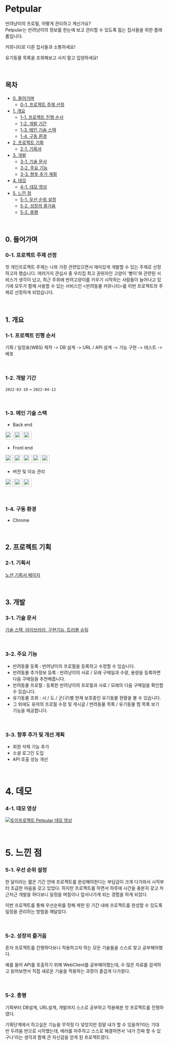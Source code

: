 # Petpular

반려냥이의 프로필, 어떻게 관리하고 계신가요?<br>
Petpular는 반려냥이의 정보를 한눈에 보고 관리할 수 있도록 돕는 집사들을 위한 플래폼입니다.

커뮤니티로 다른 집사들과 소통하세요!

유기동물 목록을 조회해보고 사지 말고 입양하세요!



<br>

## 목차
- [0. 들어가며](#0-들어가며)
  * [0-1. 프로젝트 주제 선정](#0-1-프로젝트-주제-선정)
- [1. 개요](#1-개요)
  * [1-1. 프로젝트 진행 순서](#1-1-프로젝트-진행-순서)
  * [1-2. 개발 기간](#1-2-개발-기간)
  * [1-3. 메인 기술 스택](#1-3-메인-기술-스택)
  * [1-4. 구동 환경](#1-4-구동-환경)
- [2. 프로젝트 기획](#2-프로젝트-기획)
  * [2-1. 기획서](#2-1-기획서)
- [3. 개발](#3-개발)
  * [3-1. 기술 문서](#3-1-기술-문서)
  * [3-2. 주요 기능](#3-2-주요-기능)
  * [3-3. 향후 추가 계획](#3-3-향후-추가-계획)
- [4. 데모](#4-데모)
  * [4-1. 데모 영상](#4-1-데모-영상)
- [5. 느낀 점](#5-느낀-점)
  * [5-1. 우선 순위 설정](#5-1-우선-순위-설정)
  * [5-2. 성장의 즐거움](#5-2-성장의-즐거움)
  * [5-2. 총평](#5-2-총평)

<br>

## 0. 들어가며

### 0-1. 프로젝트 주제 선정

첫 개인프로젝트 주제는 나와 가장 관련있으면서 재미있게 개발할 수 있는 주제로 선정하고자 했습니다.
여러가지 관심사 중 우리집 최고 권위자인 고양이 '빵이'와 관련된 서비스가 생각이 났고, 최근 주위에 반려고양이를 키우기 시작하는 사람들이 늘어나고 있기에 모두가 함께 사용할 수 있는 서비스인 <반려동물 커뮤니티>를 이번 프로젝트의 주제로 선정하게 되었습니다.

<br>

## 1. 개요

### 1-1. 프로젝트 진행 순서
기획 / 일정표(WBS) 제작 -> DB 설계 -> URL / API 설계 -> 기능 구현 -> 테스트 -> 배포

<br>

### 1-2. 개발 기간
`2022-03-10` ~ `2022-04-12`

<br>

### 1-3. 메인 기술 스택

- Back end <br>

<img src="https://img.shields.io/badge/Java-89A426?style=for-the-badge&logo=java&logoColor=white&color=0169B4" height="25" /> <img src="https://img.shields.io/badge/Spring_Boot-F9FCF3?style=for-the-badge&logo=spring-boot&logoColor=white&color=67AA3C" height="25" /> <img src="https://img.shields.io/badge/MySQL-7DA205?style=for-the-badge&logo=mysql&logoColor=white&color=D78800" height="25" />

- Front end <br>

<img src="https://img.shields.io/badge/HTML5-0A6A05?style=for-the-badge&logo=html5&logoColor=white&color=D84925" height="25" /> <img src="https://img.shields.io/badge/Bootstrap-FA6C0E?style=for-the-badge&logo=bootstrap&logoColor=white&color=7613EE" height="25" /> <img src="https://img.shields.io/badge/JavaScript-468010?style=for-the-badge&logo=javascript&logoColor=F7DF1E&color=DB9B26" height="25" />  <img src="https://img.shields.io/badge/jQuery-D17001?style=for-the-badge&logo=jquery&logoColor=white&color=1064A5" height="25" /> <img src="https://img.shields.io/badge/CSS-BB9F00?&style=for-the-badge&logo=css3&logoColor=white&color=018FD1" height="25" />

- 버전 및 이슈 관리 <br>

<img src="https://img.shields.io/badge/Git-0A6A05?style=for-the-badge&logo=git&logoColor=white&color=E44A2D" height="25" /> <img src="https://img.shields.io/badge/Github-0A6A05?style=for-the-badge&logo=github&logoColor=black&color=white" height="25" /> <img src="https://img.shields.io/badge/Zenhub-0A6A05?style=for-the-badge&logo=github&logoColor=white&color=3C4994" height="25" /> 

<br>

### 1-4. 구동 환경

- Chrome

<br>

## 2. 프로젝트 기획

### 2-1. 기획서

[노션 기획서 페이지](https://planet-punishment-427.notion.site/51f4ebae418245aba25f9f2648f94d97)


<br>

## 3. 개발

### 3-1. 기술 문서

[기술 스택, 라이브러리, 구현기능, 트러블 슈팅](https://planet-punishment-427.notion.site/Petpular-4056780c0d714262be6ea1c105a9b8a7)


<br>

### 3-2. 주요 기능
- 반려동물 등록 : 반려냥이의 프로필을 등록하고 수정할 수 있습니다.
- 반려동물 추가정보 등록 : 반려냥이의 사료 / 모래 구매일과 수량, 용량을 등록하면 다음 구매일을 추천해줍니다.
- 반려동물 프로필 : 등록한 반려냥이의 프로필과 사료 / 모래의 다음 구매일을 확인할 수 있습니다.
- 유기동물 조회 : 시 / 도 / 군(구)별 현재 보호중인 유기동물 현황을 볼 수 있습니다.
- 그 외에도 유저의 프로필 수정 및 게시글 / 반려동물 목록 / 유기동물 찜 목록 보기 기능을 제공합니다.

<br>

### 3-3. 향후 추가 및 개선 계획
- 회원 삭제 기능 추가
- 소셜 로그인 도입
- API 호출 성능 개선

<br>

# 4. 데모

### 4-1. 데모 영상
[![토이프로젝트 Petpular 데모 영상](https://img.youtube.com/vi/KmsWxZXVdd8/0.jpg)](https://www.youtube.com/watch?v=KmsWxZXVdd8)

<br>

# 5. 느낀 점

### 5-1. 우선 순위 설정

한 달이라는 짧은 기간 안에 프로젝트를 완성해야한다는 부담감이 크게 다가와서 시작부터 조급한 마음을 갖고 있었다. 하지만 프로젝트를 하면서 하루에 시간을 충분히 갖고 차근차근 개발을 하다보니 일정을 며칠이나 앞서나가게 되는 경험을 하게 되었다.

이번 프로젝트를 통해 우선순위를 정해 제한 된 기간 내에 프로젝트를 완성할 수 있도록 일정을 관리하는 방법을 깨달았다.

<br>

### 5-2. 성장의 즐거움

혼자 프로젝트를 진행하다보니 적용하고자 하는 모든 기술들을 스스로 찾고 공부해야했다.

예를 들어 API를 호출하기 위해 WebClient를 공부해야했는데, 수 많은 자료를 검색하고 읽어보면서 직접 새로운 기술을 적용하는 과정이 즐겁게 다가왔다.

<br>

### 5-2. 총평

기획부터 DB설계, URL설계, 개발까지 스스로 공부하고 적용해본 첫 프로젝트를 진행하였다. 

기획단계에서 하고싶은 기능을 무작정 다 넣었지만 정말 내가 할 수 있을까?라는 기대 반 두려움 반으로 시작했는데, 에러를 마주하고 스스로 해결하면서 ‘내가 진짜 할 수 있구나'라는 생각과 함께 큰 자신감을 얻게 된 프로젝트였다.



